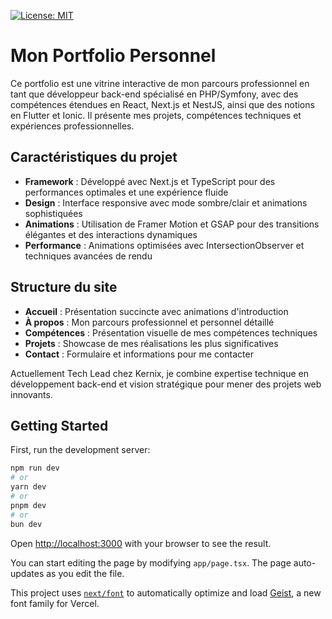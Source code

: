 [![License: MIT](https://img.shields.io/badge/License-MIT-yellow.svg)](./LICENSE)

# Mon Portfolio Personnel

Ce portfolio est une vitrine interactive de mon parcours professionnel en tant que développeur back-end spécialisé en PHP/Symfony, avec des compétences étendues en React, Next.js et NestJS, ainsi que des notions en Flutter et Ionic. Il présente mes projets, compétences techniques et expériences professionnelles.

## Caractéristiques du projet

- **Framework** : Développé avec Next.js et TypeScript pour des performances optimales et une expérience fluide
- **Design** : Interface responsive avec mode sombre/clair et animations sophistiquées
- **Animations** : Utilisation de Framer Motion et GSAP pour des transitions élégantes et des interactions dynamiques
- **Performance** : Animations optimisées avec IntersectionObserver et techniques avancées de rendu

## Structure du site

- **Accueil** : Présentation succincte avec animations d'introduction
- **À propos** : Mon parcours professionnel et personnel détaillé
- **Compétences** : Présentation visuelle de mes compétences techniques
- **Projets** : Showcase de mes réalisations les plus significatives
- **Contact** : Formulaire et informations pour me contacter

Actuellement Tech Lead chez Kernix, je combine expertise technique en développement back-end et vision stratégique pour mener des projets web innovants.

## Getting Started

First, run the development server:

```bash
npm run dev
# or
yarn dev
# or
pnpm dev
# or
bun dev
```

Open [http://localhost:3000](http://localhost:3000) with your browser to see the result.

You can start editing the page by modifying `app/page.tsx`. The page auto-updates as you edit the file.

This project uses [`next/font`](https://nextjs.org/docs/app/building-your-application/optimizing/fonts) to automatically optimize and load [Geist](https://vercel.com/font), a new font family for Vercel.
